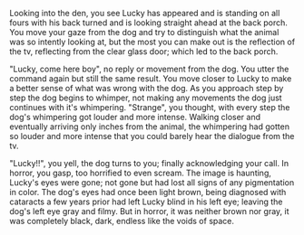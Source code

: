 Looking into the den, you see Lucky has appeared and is standing on all fours with his back turned and is looking straight ahead at the back porch. You move your gaze from the dog and try to distinguish what the animal was so intently looking at, but the most you can make out is the reflection of the tv, reflecting from the clear glass door; which led to the back porch. 

"Lucky, come here boy", no reply or movement from the dog. You utter the command again but still the same result. You move closer to Lucky to make a better sense of what was wrong with the dog. As you approach step by step the dog begins to whimper, not making any movements the dog just continues with it's whimpering. "Strange", you thought, with every step the dog's whimpering got louder and more intense. Walking closer and eventually arriving only inches from the animal, the whimpering had gotten so louder and more intense that you could barely hear the dialogue from the tv.

"Lucky!!", you yell, the dog turns to you; finally acknowledging your call. In horror, you gasp, too horrified to even scream. The image is haunting,  Lucky's eyes were gone; not gone but had lost all signs of any pigmentation in color. The dog's eyes had once been light brown, being diagnosed with cataracts a few years prior had left Lucky blind in his left eye; leaving the dog's left eye gray and filmy. But in horror, it was neither brown nor gray, it was completely black, dark, endless like the voids of space.
